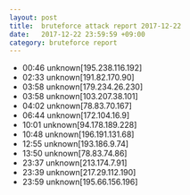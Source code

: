```yaml
---
layout: post
title:  bruteforce attack report 2017-12-22
date:   2017-12-22 23:59:59 +09:00
category: bruteforce report
---
```


* 00:46 unknown[195.238.116.192]
* 02:33 unknown[191.82.170.90]
* 03:58 unknown[179.234.26.230]
* 03:58 unknown[103.207.38.101]
* 04:02 unknown[78.83.70.167]
* 06:44 unknown[172.104.16.9]
* 10:01 unknown[94.178.189.228]
* 10:48 unknown[196.191.131.68]
* 12:55 unknown[193.186.9.74]
* 13:50 unknown[78.83.74.86]
* 23:37 unknown[213.174.7.91]
* 23:39 unknown[217.29.112.190]
* 23:59 unknown[195.66.156.196]
